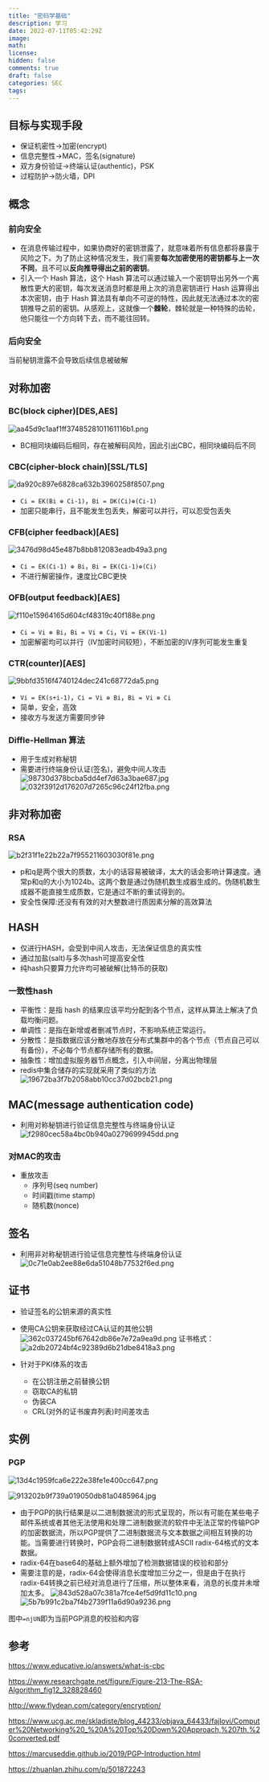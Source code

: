 ```yaml
---
title: "密码学基础"
description: 学习
date: 2022-07-11T05:42:29Z
image: 
math: 
license: 
hidden: false
comments: true
draft: false
categories: SEC
tags:
---
```


## 目标与实现手段
- 保证机密性->加密(encrypt)
- 信息完整性->MAC，签名(signature)
- 双方身份验证->终端认证(authentic)，PSK
- 过程防护->防火墙，DPI

## 概念
### 前向安全
- 在消息传输过程中，如果协商好的密钥泄露了，就意味着所有信息都将暴露于风险之下。为了防止这种情况发生，我们需要**每次加密使用的密钥都与上一次不同**，且不可以**反向推导得出之前的密钥**。
- 引入一个 Hash 算法，这个 Hash 算法可以通过输入一个密钥导出另外一个离散性更大的密钥，每次发送消息时都是用上次的消息密钥进行 Hash 运算得出本次密钥，由于 Hash 算法具有单向不可逆的特性，因此就无法通过本次的密钥推导之前的密钥。从感观上，这就像一个**棘轮**，棘轮就是一种特殊的齿轮，他只能往一个方向转下去，而不能往回转。
###  后向安全
当前秘钥泄露不会导致后续信息被破解


## 对称加密
### BC(block cipher)[DES,AES]
![aa45d9c1aaf1ff3748528101161116b1.png](aa45d9c1aaf1ff3748528101161116b1.png)
- BC相同块编码后相同，存在被解码风险，因此引出CBC，相同块编码后不同
### CBC(cipher-block chain)[SSL/TLS]
![da920c897e6828ca632b3960258f8507.png](da920c897e6828ca632b3960258f8507.png)
- `Ci = EK(Bi ⊕ Ci-1)`，`Bi = DK(Ci)⊕(Ci-1)`
- 加密只能串行，且不能发生包丢失，解密可以并行，可以忍受包丢失
### CFB(cipher feedback)[AES]
![3476d98d45e487b8bb812083eadb49a3.png](3476d98d45e487b8bb812083eadb49a3.png)
- `Ci = EK(Ci-1) ⊕ Bi`，`Bi = EK(Ci-1)⊕(Ci)`
- 不进行解密操作，速度比CBC更快
### OFB(output feedback)[AES]
![f110e15964165d604cf48319c40f188e.png](f110e15964165d604cf48319c40f188e.png)
- `Ci = Vi ⊕ Bi`，`Bi = Vi ⊕ Ci`，`Vi = EK(Vi-1)`
- 加密解密均可以并行（IV加密时间较短），不断加密的IV序列可能发生重复
### CTR(counter)[AES]
![9bbfd3516f4740124dec241c68772da5.png](9bbfd3516f4740124dec241c68772da5.png)
- `Vi = EK(s+i-1)`，`Ci = Vi ⊕ Bi`，`Bi = Vi ⊕ Ci`
- 简单，安全，高效
- 接收方与发送方需要同步钟
### Diffle-Hellman 算法
- 用于生成对称秘钥
- 需要进行终端身份认证(签名)，避免中间人攻击
![98730d378bcba5dd4ef7d63a3bae687.jpg](98730d378bcba5dd4ef7d63a3bae687.jpg)
![032f3912d176207d7265c96c24f12fba.png](032f3912d176207d7265c96c24f12fba.png)



## 非对称加密
### RSA
![b2f31f1e22b22a7f955211603030f81e.png](b2f31f1e22b22a7f955211603030f81e.png)
- p和q是两个很大的质数，太小的话容易被破译，太大的话会影响计算速度。通常p和q的大小为1024b。这两个数是通过伪随机数生成器生成的。伪随机数生成器不能直接生成质数，它是通过不断的重试得到的。
- 安全性保障:还没有有效的对大整数进行质因素分解的高效算法



## HASH
- 仅进行HASH，会受到中间人攻击，无法保证信息的真实性
- 通过加盐(salt)与多次hash可提高安全性
- 纯hash只要算力允许均可被破解(比特币的获取)
### 一致性hash
* 平衡性：是指 hash 的结果应该平均分配到各个节点，这样从算法上解决了负载均衡问题。
* 单调性：是指在新增或者删减节点时，不影响系统正常运行。
* 分散性：是指数据应该分散地存放在分布式集群中的各个节点（节点自己可以有备份），不必每个节点都存储所有的数据。
* 抽象性：增加虚拟服务器节点概念，引入中间层，分离出物理层
* redis中集合储存的实现就采用了类似的方法
![19672ba3f7b2058abb10cc37d02bcb21.png](19672ba3f7b2058abb10cc37d02bcb21.png)

## MAC(message authentication code)
- 利用对称秘钥进行验证信息完整性与终端身份认证
![f2980cec58a4bc0b940a0279699945dd.png](f2980cec58a4bc0b940a0279699945dd.png)
### 对MAC的攻击
- 重放攻击
	- 序列号(seq number)
	- 时间戳(time stamp)
	- 随机数(nonce)



## 签名
- 利用非对称秘钥进行验证信息完整性与终端身份认证
![0c71e0ab2ee88e6da51048b77532f6ed.png](0c71e0ab2ee88e6da51048b77532f6ed.png)




## 证书
- 验证签名的公钥来源的真实性
- 使用CA公钥来获取经过CA认证的其他公钥
![362c037245bf67642db86e7e72a9ea9d.png](362c037245bf67642db86e7e72a9ea9d.png)
证书格式：
![a2db20724bf4c92389d6b21dbe8418a3.png](a2db20724bf4c92389d6b21dbe8418a3.png)

- 针对于PKI体系的攻击
	- 在公钥注册之前替换公钥
	- 窃取CA的私钥
	- 伪装CA
	- CRL(对外的证书废弃列表)时间差攻击

## 实例
### PGP
![13d4c1959fca6e222e38fe1e400cc647.png](13d4c1959fca6e222e38fe1e400cc647.png)

![913202b9f739a019050db81a0485964.jpg](913202b9f739a019050db81a0485964.jpg)
- 由于PGP的执行结果是以二进制数据流的形式呈现的，所以有可能在某些电子邮件系统或者其他无法使用和处理二进制数据流的软件中无法正常的传输PGP的加密数据流，所以PGP提供了二进制数据流与文本数据之间相互转换的功能。当需要进行转换时，PGP会将二进制数据转成ASCII radix-64格式的文本数据。
- radix-64在base64的基础上额外增加了检测数据错误的校验和部分
- 需要注意的是，radix-64会使得消息长度增加三分之一，但是由于在执行radix-64转换之前已经对消息进行了压缩，所以整体来看，消息的长度并未增加太多。
![843d528a07c381a7fce4ef5d9fd11c10.png](843d528a07c381a7fce4ef5d9fd11c10.png)
![5b7b991c2ba7f4b2739f11a6d90a9236.png](5b7b991c2ba7f4b2739f11a6d90a9236.png)

图中`=njUN`即为当前PGP消息的校验和内容
## 参考
https://www.educative.io/answers/what-is-cbc

https://www.researchgate.net/figure/Figure-213-The-RSA-Algorithm_fig12_328828460

http://www.flydean.com/category/encryption/

https://www.ucg.ac.me/skladiste/blog_44233/objava_64433/fajlovi/Computer%20Networking%20_%20A%20Top%20Down%20Approach,%207th,%20converted.pdf

https://marcuseddie.github.io/2019/PGP-Introduction.html

https://zhuanlan.zhihu.com/p/501872243